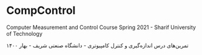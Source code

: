 # CompControl
Computer Measurement and Control Course Spring 2021 - Sharif University of Technology

تمرین‌های درس اندازه‌گیری و کنترل کامپیوتری - دانشگاه صنعتی شریف - بهار ۱۴۰۰